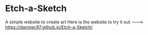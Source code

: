 # Etch-a-Sketch
A simple website to create art
Here is the website to try it out ---> https://danniec97.github.io/Etch-a-Sketch/
